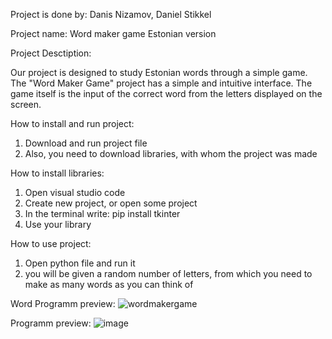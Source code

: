 Project is done by:
Danis Nizamov, Daniel Stikkel

Project name:
Word maker game Estonian version

Project Desctiption:

Our project is designed to study
Estonian words through a simple game. The "Word Maker Game" project has a simple and intuitive interface.
The game itself is the input of the correct word from the letters displayed on the screen.

How to install and run project:
1. Download and run project file
2. Also, you need to download libraries, with whom the project was made

How to install libraries:

1. Open visual studio code
2. Create new project, or open some project
3. In the terminal write: pip install tkinter
4. Use your library

How to use project: 
1. Open python file and run it
2. you will be given a random number of letters, from which you need to make as many words as you can think of

Word Programm preview: ![wordmakergame](https://user-images.githubusercontent.com/131642172/233935102-5848e57a-b812-46b8-8bac-b8547aa5e9da.png)


Programm preview: ![image](https://user-images.githubusercontent.com/131642172/236808697-bab81834-d976-43e2-9819-e66caa38fa2c.png)
